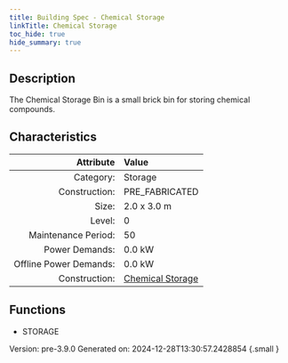 ```yaml
---
title: Building Spec - Chemical Storage
linkTitle: Chemical Storage
toc_hide: true
hide_summary: true
---
```


## Description
The Chemical Storage Bin is a small brick bin for storing chemical compounds.

## Characteristics

| Attribute      | Value |
|--------:|:------|
|Category:|Storage|
|Construction:|PRE_FABRICATED|
|Size:|2.0 x 3.0 m|
|Level:|0|
|Maintenance Period:|50|
|Power Demands:|0.0 kW|
|Offline Power Demands:|0.0 kW|
|Construction:|[Chemical Storage](/docs/definitions/construction/chemical-storage)|

## Functions
      
- STORAGE




Version: pre-3.9.0 Generated on: 2024-12-28T13:30:57.2428854
{.small }